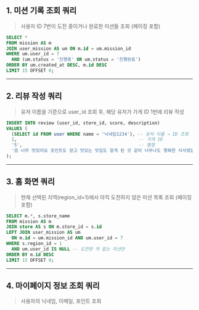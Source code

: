 ## 1. **미션 기록 조회 쿼리**

> 사용자 ID 7번이 도전 중이거나 완료한 미션들 조회 (페이징 포함)
>

```sql
SELECT *
FROM mission AS m
JOIN user_mission AS um ON m.id = um.mission_id
WHERE um.user_id = 7
  AND (um.status = '진행중' OR um.status = '진행완료')
ORDER BY um.created_at DESC, m.id DESC
LIMIT 15 OFFSET 0;

```

---

## 2. **리뷰 작성 쿼리**

> 유저 이름을 기준으로 user_id 조회 후, 해당 유저가 가게 ID 1번에 리뷰 작성
>

```sql
INSERT INTO review (user_id, store_id, score, description)
VALUES (
  (SELECT id FROM user WHERE name = '닉네임1234'), -- 유저 이름 → ID 조회
  1,                                              -- 가게 ID
  '5',                                            -- 별점
  '음 너무 맛있어요 포인트도 얻고 맛있는 맛집도 알게 된 것 같아 너무나도 행복한 식사였답니다. 다음에 또 올게요!!'
);

```

---

## 3. **홈 화면 쿼리**

> 현재 선택된 지역(region_id=1)에서 아직 도전하지 않은 미션 목록 조회 (페이징 포함)
>

```sql
SELECT m.*, s.store_name
FROM mission AS m
JOIN store AS s ON m.store_id = s.id
LEFT JOIN user_mission AS um
  ON m.id = um.mission_id AND um.user_id = 7
WHERE s.region_id = 1
  AND um.user_id IS NULL -- 도전한 적 없는 미션만
ORDER BY m.id DESC
LIMIT 15 OFFSET 0;

```

---

## 4. **마이페이지 정보 조회 쿼리**

> 사용자의 닉네임, 이메일, 포인트 조회
>